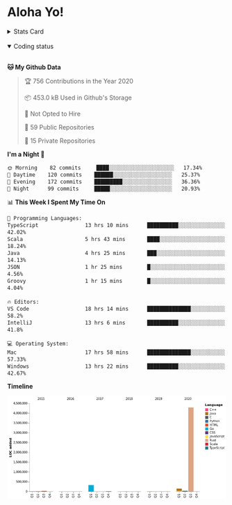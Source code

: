 # Aloha Yo!

<details>
<summary>Stats Card</summary>
 
[![Anurag's github stats](https://github-readme-stats.vercel.app/api?username=GarfieldZHU&show_icons=true&theme=tokyonight)](https://github.com/anuraghazra/github-readme-stats)
 
</details>

<br/>

<details open>

<summary>Coding status</summary>

<br/>

<!--START_SECTION:waka-->
**🐱 My Github Data** 

> 🏆 756 Contributions in the Year 2020
 > 
> 📦 453.0 kB Used in Github's Storage 
 > 
> 🚫 Not Opted to Hire
 > 
> 📜 59 Public Repositories
 > 
> 🔑 15 Private Repositories 

**I'm a Night 🦉** 

```text
🌞 Morning    82 commits     ████░░░░░░░░░░░░░░░░░░░░░   17.34% 
🌆 Daytime    120 commits    ██████░░░░░░░░░░░░░░░░░░░   25.37% 
🌃 Evening    172 commits    █████████░░░░░░░░░░░░░░░░   36.36% 
🌙 Night      99 commits     █████░░░░░░░░░░░░░░░░░░░░   20.93%

```


📊 **This Week I Spent My Time On** 

```text
💬 Programming Languages: 
TypeScript               13 hrs 10 mins      ██████████░░░░░░░░░░░░░░░   42.02% 
Scala                    5 hrs 43 mins       ████░░░░░░░░░░░░░░░░░░░░░   18.24% 
Java                     4 hrs 25 mins       ███░░░░░░░░░░░░░░░░░░░░░░   14.13% 
JSON                     1 hr 25 mins        █░░░░░░░░░░░░░░░░░░░░░░░░   4.56% 
Groovy                   1 hr 15 mins        █░░░░░░░░░░░░░░░░░░░░░░░░   4.04%

🔥 Editors: 
VS Code                  18 hrs 14 mins      ██████████████░░░░░░░░░░░   58.2% 
IntelliJ                 13 hrs 6 mins       ██████████░░░░░░░░░░░░░░░   41.8%

💻 Operating System: 
Mac                      17 hrs 58 mins      ██████████████░░░░░░░░░░░   57.33% 
Windows                  13 hrs 22 mins      ██████████░░░░░░░░░░░░░░░   42.67%

```

**Timeline**

![Chart not found](https://github.com/GarfieldZHU/GarfieldZHU/blob/master/charts/bar_graph.png) 


<!--END_SECTION:waka-->

</details>
